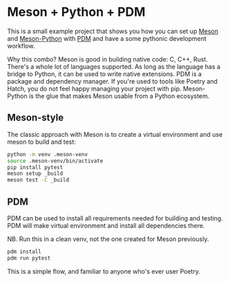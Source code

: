 <!--
SPDX-FileCopyrightText: 2024 Arjan Molenaar

SPDX-License-Identifier: Apache-2.0
-->

# Meson + Python + PDM

This is a small example project that shows you how you can set up
[Meson](https://mesonbuild.com/) and
[Meson-Python](https://meson-python.readthedocs.io) with
[PDM](https://pdm-project.org) and have a some pythonic development workflow.

Why this combo? Meson is good in building native code: C, C++, Rust. There's a whole lot of languages supported. As long as the language has a bridge to Python, it can be used to write native extensions.
PDM is a package and dependency manager. If you're used to tools like Poetry and Hatch, you do not feel happy
managing your project with pip.
Meson-Python is the glue that makes Meson usable from a Python ecosystem.


## Meson-style

The classic approach with Meson is to create a virtual environment and use meson to build and test:

```bash
python -m venv .meson-venv
source .meson-venv/bin/activate
pip install pytest
meson setup _build
meson test -C _build
```

## PDM

PDM can be used to install all requirements needed for building and testing. PDM will make virtual environment and install all dependencies there.

NB. Run this in a clean venv, not the one created for Meson previously.

```bash
pdm install
pdm run pytest
```

This is a simple flow, and familiar to anyone who's ever user Poetry.


